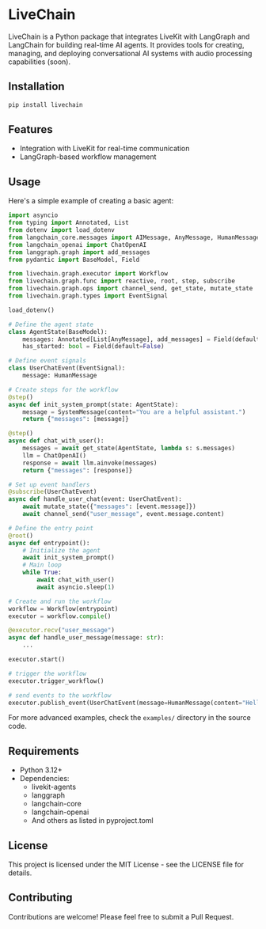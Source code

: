 # LiveChain

LiveChain is a Python package that integrates LiveKit with LangGraph and LangChain for building real-time AI agents. It provides tools for creating, managing, and deploying conversational AI systems with audio processing capabilities (soon).

## Installation

```bash
pip install livechain
```

## Features

- Integration with LiveKit for real-time communication
- LangGraph-based workflow management

## Usage

Here's a simple example of creating a basic agent:

```python
import asyncio
from typing import Annotated, List
from dotenv import load_dotenv
from langchain_core.messages import AIMessage, AnyMessage, HumanMessage, SystemMessage
from langchain_openai import ChatOpenAI
from langgraph.graph import add_messages
from pydantic import BaseModel, Field

from livechain.graph.executor import Workflow
from livechain.graph.func import reactive, root, step, subscribe
from livechain.graph.ops import channel_send, get_state, mutate_state
from livechain.graph.types import EventSignal

load_dotenv()

# Define the agent state
class AgentState(BaseModel):
    messages: Annotated[List[AnyMessage], add_messages] = Field(default_factory=list)
    has_started: bool = Field(default=False)

# Define event signals
class UserChatEvent(EventSignal):
    message: HumanMessage

# Create steps for the workflow
@step()
async def init_system_prompt(state: AgentState):
    message = SystemMessage(content="You are a helpful assistant.")
    return {"messages": [message]}

@step()
async def chat_with_user():
    messages = await get_state(AgentState, lambda s: s.messages)
    llm = ChatOpenAI()
    response = await llm.ainvoke(messages)
    return {"messages": [response]}

# Set up event handlers
@subscribe(UserChatEvent)
async def handle_user_chat(event: UserChatEvent):
    await mutate_state({"messages": [event.message]})
    await channel_send("user_message", event.message.content)

# Define the entry point
@root()
async def entrypoint():
    # Initialize the agent
    await init_system_prompt()
    # Main loop
    while True:
        await chat_with_user()
        await asyncio.sleep(1)

# Create and run the workflow
workflow = Workflow(entrypoint)
executor = workflow.compile()

@executor.recv("user_message")
async def handle_user_message(message: str):
    ...

executor.start()

# trigger the workflow
executor.trigger_workflow()

# send events to the workflow
executor.publish_event(UserChatEvent(message=HumanMessage(content="Hello, how are you?")))
```

For more advanced examples, check the `examples/` directory in the source code.

## Requirements

- Python 3.12+
- Dependencies:
  - livekit-agents
  - langgraph
  - langchain-core
  - langchain-openai
  - And others as listed in pyproject.toml

## License

This project is licensed under the MIT License - see the LICENSE file for details.

## Contributing

Contributions are welcome! Please feel free to submit a Pull Request.

